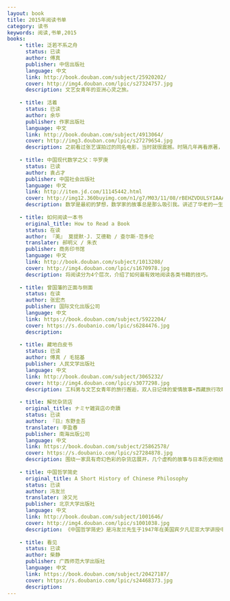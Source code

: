 ```yaml
---
layout: book
title: 2015年阅读书单
category: 读书
keywords: 阅读,书单,2015
books: 
    - title: 泛若不系之舟
      status: 已读
      author: 傅真 
      publisher: 中信出版社
      language: 中文
      link: http://book.douban.com/subject/25920202/
      cover: http://img4.douban.com/lpic/s27324757.jpg
      description: 文艺女青年的亚洲心灵之旅。
      
    - title: 活着
      status: 已读
      author: 余华 
      publisher: 作家出版社
      language: 中文
      link: http://book.douban.com/subject/4913064/
      cover: http://img3.douban.com/lpic/s27279654.jpg
      description: 之前看过张艺谋拍过的同名电影，当时就很震撼。时隔几年再看原著，情节没有初看时的意外，但是文字似乎更加直戳内心，心理活动的描写让人物形象更加立体化。活着，尽管是苦难的人生，依然有过幸福的时光。当被命运剥夺了所有的一切，已经不知道如何去伤感，反而淡然了。
      
    - title: 中国现代数学之父：华罗庚
      status: 已读
      author: 袁占才 
      publisher: 中国社会出版社
      language: 中文
      link: http://item.jd.com/11145442.html
      cover: http://img12.360buyimg.com/n1/g7/M03/11/08/rBEHZVDULSYIAAAAAAKh-1oevHEAADX0gINnRIAAqIT367.jpg
      description: 数学是最初的梦想，数学家的故事总是那么吸引我。讲述了华老的一生，或许有些过度的美化，但这并不重要。学术的成就，人格的魅力，让我热血澎湃，激励我前行。
      
    - title: 如何阅读一本书
      original_title: How to Read a Book
      status: 在读
      author: 『美』 莫提默·J. 艾德勒 / 查尔斯·范多伦 
      translater: 郝明义 / 朱衣 
      publisher: 商务印书馆
      language: 中文
      link: http://book.douban.com/subject/1013208/
      cover: http://img4.douban.com/lpic/s1670978.jpg
      description: 将阅读分为4个层次，介绍了如何最有效地阅读各类书籍的技巧。
      
    - title: 曾国藩的正面与侧面
      status: 在读
      author: 张宏杰 
      publisher: 国际文化出版公司
      language: 中文
      link: https://book.douban.com/subject/5922204/
      cover: https://s.doubanio.com/lpic/s6284476.jpg
      description: 
      
    - title: 藏地白皮书
      status: 已读
      author: 傅真 / 毛铭基 
      publisher: 人民文学出版社
      language: 中文
      link: http://book.douban.com/subject/3065232/
      cover: http://img4.douban.com/lpic/s3077298.jpg
      description: 工科男与文艺女青年的旅行邂逅，双人日记体的爱情故事+西藏旅行攻略，青涩，纯真，感动。
      
    - title: 解忧杂货店
      original_title: ナミヤ雑貨店の奇蹟
      status: 已读
      author: 『日』东野圭吾  
      translater: 李盈春 
      publisher: 南海出版公司
      language: 中文
      link: https://book.douban.com/subject/25862578/
      cover: https://s.doubanio.com/lpic/s27284878.jpg
      description: 围绕一家具有奇幻色彩的杂货店展开，几个虚构的故事与日本历史相结合，构思精巧，情节扣人心弦。正如作者所说，书中的故事始终在探讨一个问题：站在人生的岔路口，人究竟应该怎么做？这本书传递的是正能量。
      
    - title: 中国哲学简史
      original_title: A Short History of Chinese Philosophy
      status: 已读
      author: 冯友兰 
      translater: 涂又光  
      publisher: 北京大学出版社
      language: 中文
      link: http://book.douban.com/subject/1001646/
      cover: http://img4.douban.com/lpic/s1001038.jpg
      description: 《中国哲学简史》是冯友兰先生于1947年在美国宾夕凡尼亚大学讲授中国哲学史的英文讲稿，1985年由冯先生的学生涂又光先生据英文本译为中文。国学大师的力作，是一场文化盛宴。深入浅出，非常适合中国哲学入门。
      
    - title: 看见
      status: 已读
      author: 柴静 
      publisher: 广西师范大学出版社
      language: 中文
      link: https://book.douban.com/subject/20427187/
      cover: https://s.doubanio.com/lpic/s24468373.jpg
      description: 
---
```





     
  